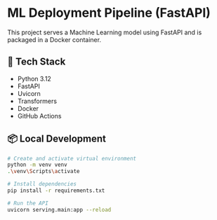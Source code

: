 # ML Deployment Pipeline (FastAPI)

This project serves a Machine Learning model using FastAPI and is packaged in a Docker container.

## 🔧 Tech Stack
- Python 3.12
- FastAPI
- Uvicorn
- Transformers
- Docker
- GitHub Actions

## 📦 Local Development

```bash
# Create and activate virtual environment
python -m venv venv
.\venv\Scripts\activate

# Install dependencies
pip install -r requirements.txt

# Run the API
uvicorn serving.main:app --reload


